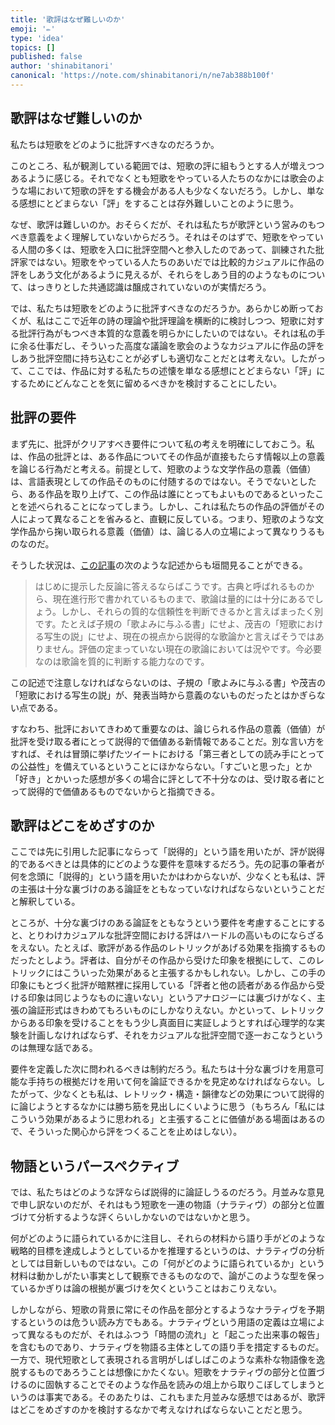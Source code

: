 ```yaml
---
title: '歌評はなぜ難しいのか'
emoji: '✏️'
type: 'idea'
topics: []
published: false
author: 'shinabitanori'
canonical: 'https://note.com/shinabitanori/n/ne7ab388b100f'
---
```


## 歌評はなぜ難しいのか

私たちは短歌をどのように批評すべきなのだろうか。

このところ、私が観測している範囲では、短歌の評に組もうとする人が増えつつあるように感じる。それでなくとも短歌をやっている人たちのなかには歌会のような場において短歌の評をする機会がある人も少なくないだろう。しかし、単なる感想にとどまらない「評」をすることは存外難しいことのように思う。

なぜ、歌評は難しいのか。おそらくだが、それは私たちが歌評という営みのもつべき意義をよく理解していないからだろう。それはそのはずで、短歌をやっている人間の多くは、短歌を入口に批評空間へと参入したのであって、訓練された批評家ではない。短歌をやっている人たちのあいだでは比較的カジュアルに作品の評をしあう文化があるように見えるが、それらをしあう目的のようなものについて、はっきりとした共通認識は醸成されていないのが実情だろう。

では、私たちは短歌をどのように批評すべきなのだろうか。あらかじめ断っておくが、私はここで近年の詩の理論や批評理論を横断的に検討しつつ、短歌に対する批評行為がもつべき本質的な意義を明らかにしたいのではない。それは私の手に余る仕事だし、そういった高度な議論を歌会のようなカジュアルに作品の評をしあう批評空間に持ち込むことが必ずしも適切なことだとは考えない。したがって、ここでは、作品に対する私たちの述懐を単なる感想にとどまらない「評」にするためにどんなことを気に留めるべきかを検討することにしたい。

## 批評の要件

まず先に、批評がクリアすべき要件について私の考えを明確にしておこう。私は、作品の批評とは、ある作品についてその作品が直接もたらす情報以上の意義を論じる行為だと考える。前提として、短歌のような文学作品の意義（価値）は、言語表現としての作品そのものに付随するのではない。そうでないとしたら、ある作品を取り上げて、この作品は誰にとってもよいものであるといったことを述べられることになってしまう。しかし、これは私たちの作品の評価がその人によって異なることを省みると、直観に反している。つまり、短歌のような文学作品から掬い取られる意義（価値）は、論じる人の立場によって異なりうるものなのだ。

そうした状況は、[この記事](https://www.shiika.xyz/criticism/naohikoyasuda/現代短歌のキーワード「歌評」／安田直彦/2019/09/25/)の次のような記述からも垣間見ることができる。

> はじめに提示した反論に答えるならばこうです。古典と呼ばれるものから、現在進行形で書かれているものまで、歌論は量的には十分にあるでしょう。しかし、それらの質的な信頼性を判断できるかと言えばまったく別です。たとえば子規の「歌よみに与ふる書」にせよ、茂吉の「短歌における写生の説」にせよ、現在の視点から説得的な歌論かと言えばそうではありません。評価の定まっていない現在の歌論においては況やです。今必要なのは歌論を質的に判断する能力なのです。

この記述で注意しなければならないのは、子規の「歌よみに与ふる書」や茂吉の「短歌における写生の説」が、発表当時から意義のないものだったとはかぎらない点である。

すなわち、批評においてきわめて重要なのは、論じられる作品の意義（価値）が批評を受け取る者にとって説得的で価値ある新情報であることだ。別な言い方をすれば、それは冒頭に挙げたツイートにおける「第三者としての読み手にとっての公益性」を備えているということにほかならない。「すごいと思った」とか「好き」とかいった感想が多くの場合に評として不十分なのは、受け取る者にとって説得的で価値あるものでないからと指摘できる。

## 歌評はどこをめざすのか

ここでは先に引用した記事にならって「説得的」という語を用いたが、評が説得的であるべきとは具体的にどのような要件を意味するだろう。先の記事の筆者が何を念頭に「説得的」という語を用いたかはわからないが、少なくとも私は、評の主張は十分な裏づけのある論証をともなっていなければならないということだと解釈している。

ところが、十分な裏づけのある論証をともなうという要件を考慮することにすると、とりわけカジュアルな批評空間における評はハードルの高いものにならざるをえない。たとえば、歌評がある作品のレトリックがあげる効果を指摘するものだったとしよう。評者は、自分がその作品から受けた印象を根拠にして、このレトリックにはこういった効果があると主張するかもしれない。しかし、この手の印象にもとづく批評が暗黙裡に採用している「評者と他の読者がある作品から受ける印象は同じようなものに違いない」というアナロジーには裏づけがなく、主張の論証形式はきわめてもろいものにしかなりえない。かといって、レトリックからある印象を受けることをもう少し真面目に実証しようとすれば心理学的な実験を計画しなければならず、それをカジュアルな批評空間で逐一おこなうというのは無理な話である。

要件を定義した次に問われるべきは制約だろう。私たちは十分な裏づけを用意可能な手持ちの根拠だけを用いて何を論証できるかを見定めなければならない。したがって、少なくとも私は、レトリック・構造・韻律などの効果について説得的に論じようとするなかには勝ち筋を見出しにくいように思う（もちろん「私にはこういう効果があるように思われる」と主張することに価値がある場面はあるので、そういった関心から評をつくることを止めはしない）。

## 物語というパースペクティブ

では、私たちはどのような評ならば説得的に論証しうるのだろう。月並みな意見で申し訳ないのだが、それはもう短歌を一連の物語（ナラティヴ）の部分と位置づけて分析するような評くらいしかないのではないかと思う。

何がどのように語られているかに注目し、それらの材料から語り手がどのような戦略的目標を達成しようとしているかを推理するというのは、ナラティヴの分析としては目新しいものではない。この「何がどのように語られているか」という材料は動かしがたい事実として観察できるものなので、論がこのような型を保っているかぎりは論の根拠が裏づけを欠くということはおこりえない。

しかしながら、短歌の背景に常にその作品を部分とするようなナラティヴを予期するというのは危うい読み方でもある。ナラティヴという用語の定義は立場によって異なるものだが、それはふつう「時間の流れ」と「起こった出来事の報告」を含むものであり、ナラティヴを物語る主体としての語り手を措定するものだ。一方で、現代短歌として表現される言明がしばしばこのような素朴な物語像を逸脱するものであろうことは想像にかたくない。短歌をナラティヴの部分と位置づけるのに固執することでそのような作品を読みの俎上から取りこぼしてしまうというのは事実である。そのあたりは、これもまた月並みな感想ではあるが、歌評はどこをめざすのかを検討するなかで考えなければならないことだと思う。


